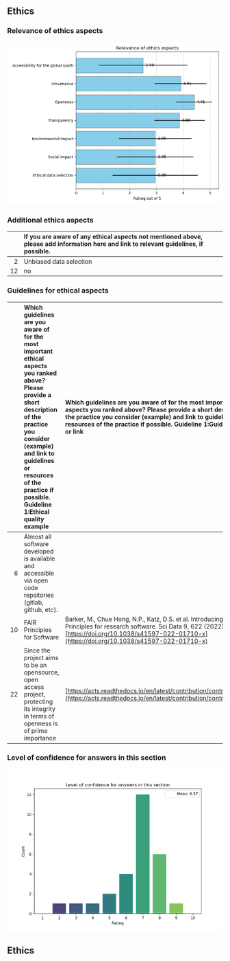 ## Ethics

### Relevance of ethics aspects

![Relevance of ethics aspects](figures/plot_multirating_A81_.png)
### Additional ethics aspects

|    | If you are aware of any ethical aspects not mentioned above, please add information here and link to relevant guidelines, if possible.   |
|---:|:-----------------------------------------------------------------------------------------------------------------------------------------|
|  2 | Unbiased data selection                                                                                                                  |
| 12 | no                                                                                                                                       |

### Guidelines for ethical aspects

|    | Which guidelines are you aware of for the most important ethical aspects you ranked above? Please provide a short description of the practice you consider (example) and link to guidelines or resources of the practice if possible. Guideline 1:Ethical quality example   | Which guidelines are you aware of for the most important ethical aspects you ranked above? Please provide a short description of the practice you consider (example) and link to guidelines or resources of the practice if possible. Guideline 1:Guidelines name or link   |
|---:|:----------------------------------------------------------------------------------------------------------------------------------------------------------------------------------------------------------------------------------------------------------------------------|:----------------------------------------------------------------------------------------------------------------------------------------------------------------------------------------------------------------------------------------------------------------------------|
|  6 | Almost all software developed is available and accessible via open code repsitories (gitlab, github, etc).                                                                                                                                                                  |                                                                                                                                                                                                                                                                             |
| 10 | FAIR Principles for Software                                                                                                                                                                                                                                                | Barker, M., Chue Hong, N.P., Katz, D.S. et al. Introducing the FAIR Principles for research software. Sci Data 9, 622 (2022). [https://doi.org/10.1038/s41597-022-01710-x](https://doi.org/10.1038/s41597-022-01710-x)                                                      |
| 22 | Since the project aims to be an opensource, open access project, protecting its integrity in terms of openness is of prime importance                                                                                                                                       | [https://acts.readthedocs.io/en/latest/contribution/contribution.html](https://acts.readthedocs.io/en/latest/contribution/contribution.html)                                                                                                                                |



### Level of confidence for answers in this section

![Level of confidence for answers in this section](figures/plot_rating_A86.png)
## Ethics

